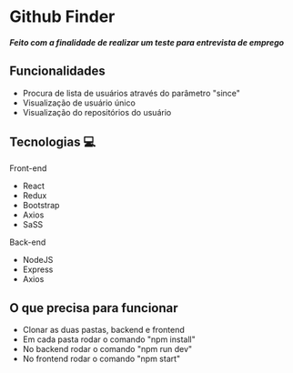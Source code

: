 # Github Finder

##### Feito com a finalidade de realizar um teste para entrevista de emprego

## Funcionalidades
  - Procura de lista de usuários através do parâmetro "since"
  - Visualização de usuário único
  - Visualização do repositórios do usuário
  
## Tecnologias :computer:
Front-end
  - React
  - Redux
  - Bootstrap
  - Axios
  - SaSS
   
Back-end
  - NodeJS
  - Express
  - Axios

## O que precisa para funcionar
- Clonar as duas pastas, backend e frontend
- Em cada pasta rodar o comando "npm install"
- No backend rodar o comando "npm run dev"
- No frontend rodar o comando "npm start"
